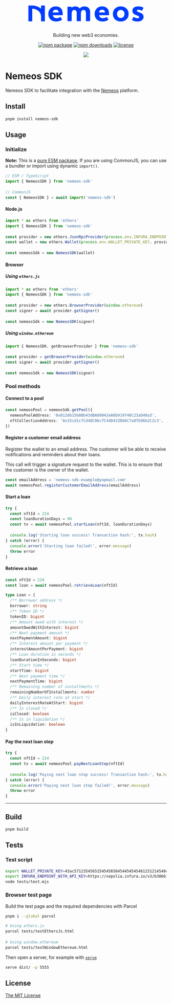 <div align="center">
	<br>
	<br>
	<img width="360" src="logo_full_blue.png" alt="Nemeos logo" />
	<br>
	<br>

Building new web3 economies.

[![npm package](https://img.shields.io/npm/v/nemeos-sdk.svg?logo=npm)](https://www.npmjs.com/package/nemeos-sdk)
[![npm downloads](https://img.shields.io/npm/dw/nemeos-sdk)](https://www.npmjs.com/package/nemeos-sdk)
[![license](https://img.shields.io/npm/l/nemeos-sdk?color=blue)](./LICENSE)

</div>

<p align="center">
  <a href="https://x.com/Nemeos_Finance" target="_blank"><img src="https://img.shields.io/twitter/follow/Nemeos_Finance.svg?style=social&label=@Nemeos_Finance"></a>
</p>

# Nemeos SDK

Nemeos SDK to facilitate integration with the [Nemeos](https://nemeos.finance) platform.

## Install

```bash
pnpm install nemeos-sdk
```

## Usage

### Initialize

**Note:** This is a [pure ESM package](https://gist.github.com/sindresorhus/a39789f98801d908bbc7ff3ecc99d99c). If you are using CommonJS, you can use a bundler or import using dynamic `import()`.

```js
// ESM / TypeScript
import { NemeosSDK } from 'nemeos-sdk'

// CommonJS
const { NemeosSDK } = await import('nemeos-sdk')
```

#### Node.js

```ts
import * as ethers from 'ethers'
import { NemeosSDK } from 'nemeos-sdk'

const provider = new ethers.JsonRpcProvider(process.env.INFURA_ENDPOINT_WITH_API_KEY)
const wallet = new ethers.Wallet(process.env.WALLET_PRIVATE_KEY, provider)

const nemeosSdk = new NemeosSDK(wallet)
```

#### Browser

##### Using `ethers.js`

```ts
import * as ethers from 'ethers'
import { NemeosSDK } from 'nemeos-sdk'

const provider = new ethers.BrowserProvider(window.ethereum)
const signer = await provider.getSigner()

const nemeosSdk = new NemeosSDK(signer)
```

##### Using `window.ethereum`

```ts
import { NemeosSDK, getBrowserProvider } from 'nemeos-sdk'

const provider = getBrowserProvider(window.ethereum)
const signer = await provider.getSigner()

const nemeosSdk = new NemeosSDK(signer)
```

### Pool methods

#### Connect to a pool

```ts
const nemeosPool = nemeosSdk.getPool({
  nemeosPoolAddress: '0x812db15b8Bb43dBA89042eA8b919740C23aD48a3',
  nftCollectionAddress: '0x15cd1cfCd48C06cfC44D433D66C7a9fE06b2C2c3',
})
```

#### Register a customer email address

Register the wallet to an email address. The customer will be able to receive notifications and reminders about their loans.

This call will trigger a signature request to the wallet. This is to ensure that the customer is the owner of the wallet.

```ts
const emailAddress = 'nemeos-sdk-example@yopmail.com'
await nemeosPool.registerCustomerEmailAddress(emailAddress)
```

#### Start a loan

```ts
try {
  const nftId = 224
  const loanDurationDays = 90
  const tx = await nemeosPool.startLoan(nftId, loanDurationDays)

  console.log('Starting loan success! Transaction hash:', tx.hash)
} catch (error) {
  console.error('Starting loan failed!', error.message)
  throw error
}
```

#### Retrieve a loan

```ts
const nftId = 224
const loan = await nemeosPool.retrieveLoan(nftId)
```

```ts
type Loan = {
  /** Borrower address */
  borrower: string
  /** Token ID */
  tokenID: bigint
  /** Amount owed with interest */
  amountOwedWithInterest: bigint
  /** Next payment amount */
  nextPaymentAmount: bigint
  /** Interest amount per payment */
  interestAmountPerPayment: bigint
  /** Loan duration in seconds */
  loanDurationInSeconds: bigint
  /** Start time */
  startTime: bigint
  /** Next payment time */
  nextPaymentTime: bigint
  /** Remaining number of installments */
  remainingNumberOfInstallments: number
  /** Daily interest rate at start */
  dailyInterestRateAtStart: bigint
  /** Is closed */
  isClosed: boolean
  /** Is in liquidation */
  isInLiquidation: boolean
}
```

#### Pay the next loan step

```ts
try {
  const nftId = 224
  const tx = await nemeosPool.payNextLoanStep(nftId)

  console.log('Paying next loan step success! Transaction hash:', tx.hash)
} catch (error) {
  console.error('Paying next loan step failed!', error.message)
  throw error
}
```

---

## Build

```bash
pnpm build
```

## Tests

### Test script

```bash
export WALLET_PRIVATE_KEY=43ac571235456515454565645445454546123121454848791215488877897123
export INFURA_ENDPOINT_WITH_API_KEY=https://sepolia.infura.io/v3/b3866123121321321231212132131123
node tests/test.mjs
```

### Browser test page

Build the test page and the required dependencies with Parcel

```bash
pnpm i --global parcel
```

```bash
# Using ethers.js
parcel tests/testEthersJs.html

# Using window.ethereum
parcel tests/testWindowEthereum.html
```

Then open a server, for example with [`serve`](https://github.com/vercel/serve)

```bash
serve dist/ -p 5555
```

## License

[The MIT License](./LICENSE)
